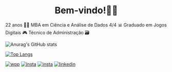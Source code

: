<h1 align="center"> Bem-vindo!👋🏼</h1>
22 anos 🤞✨
MBA em Ciência e Análise de Dados 4/4 📊
Graduado em Jogos Digitais 🎮
Técnico de Administração 🗃️


![Anurag's GitHub stats](https://github-readme-stats.vercel.app/api?username=Juniorffonseca&show_icons=true&theme=cobalt)

  
[![Top Langs](https://github-readme-stats.vercel.app/api/top-langs/?username=Juniorffonseca&layout=compact&theme=cobalt)](https://github.com/anuraghazra/github-readme-stats)

[![wpp](https://img.shields.io/badge/WhatsApp-25D366?style=for-the-badge&logo=whatsapp&logoColor=white)](https://wa.me/5511946357021) 
[![insta](https://img.shields.io/badge/Instagram-E4405F?style=for-the-badge&logo=instagram&logoColor=white)](https://www.instagram.com/_jrff/) 
[![insta](https://img.shields.io/badge/website-000000?style=for-the-badge&logo=About.me&logoColor=white)](https://juniorffonseca.github.io/Portfolio/) 
[![linkedin](https://img.shields.io/badge/LinkedIn-0077B5?style=for-the-badge&logo=linkedin&logoColor=white)](https://www.linkedin.com/in/edinaldoffjr/)
